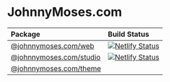 # JohnnyMoses.com

| Package | Build Status |
| :--- | :--- |
| [@johnnymoses.com/web](https://github.com/cwgw/johnnymoses.com/blob/master/packages/web) | [![Netlify Status](https://api.netlify.com/api/v1/badges/c2a5c90b-b917-41ea-a064-d7815becca17/deploy-status)](https://app.netlify.com/sites/johnnymoses/deploys) |
| [@johnnymoses.com/studio](https://github.com/cwgw/johnnymoses.com/blob/master/packages/studio) | [![Netlify Status](https://api.netlify.com/api/v1/badges/506e09ad-22bb-4c9e-9fbd-3ff61b5906e3/deploy-status)](https://app.netlify.com/sites/johnnymoses-studio/deploys) |
| [@johnnymoses.com/theme](https://github.com/cwgw/johnnymoses.com/blob/master/packages/theme) | |


